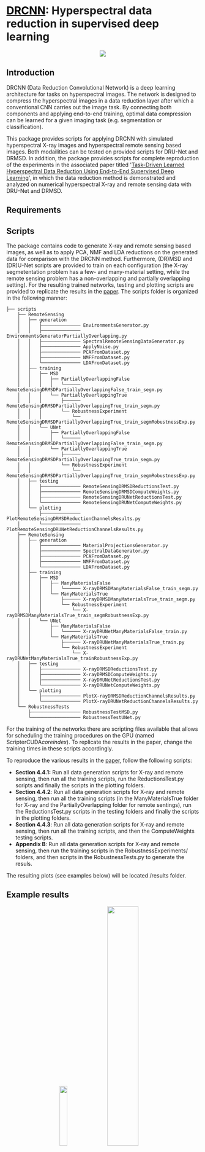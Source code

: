 # <a href="https://www.mdpi.com/2313-433X/6/12/132" style="color: black;">DRCNN</a>: Hyperspectral data reduction in supervised deep learning

   <p align="center">
   <img src="./images/GraphicalAbstractv3Crop.svg">
    </p>
    
## Introduction

DRCNN (Data Reduction Convolutional Network) is a deep learning architecture for tasks on hyperspectral images. The network is designed to compress the hyperspectral images in a data reduction layer after which a conventional CNN carries out the image task. By connecting both components and applying end-to-end training, optimal data compression can be learned for a given imaging task (e.g. segmentation or classification).

This package provides scripts for applying DRCNN with simulated hyperspectral X-ray images and hyperspectral remote sensing based images. Both modailities can be tested on provided scripts for DRU-Net and DRMSD. In addition, the package provides scripts for complete reproduction of the experiments in the associated paper titled '[Task-Driven Learned Hyperspectral Data Reduction Using End-to-End Supervised Deep Learning](https://www.mdpi.com/2313-433X/6/12/132)', in which the data reduction method is demonstrated and analyzed on numerical hyperspectral X-ray and remote sensing data with DRU-Net and DRMSD.

## Requirements

## Scripts

The package contains code to generate X-ray and remote sensing based images, as well as to apply PCA, NMF and LDA reductions on the generated data for comparison with the DRCNN method. Furthermore, (DR)MSD and (DR)U-Net scripts are provided to train on each configuration (the X-ray segmetentation problem has a few- and many-material setting, while the remote sensing problem has a non-overlapping and partially overlapping setting). For the resulting trained networks, testing and plotting scripts are provided to replicate the results in the [paper](https://www.mdpi.com/2313-433X/6/12/132). The scripts folder is organized in the following manner:

```
├── scripts
    ├── RemoteSensing
    │   ├── generation
    │   │   ├────────────── EnvironmentsGenerator.py
    │   │   ├────────────── EnvironmentsGeneratorPartiallyOverlapping.py
    │   │   ├────────────── SpectralRemoteSensingDataGenerator.py
    │   │   ├────────────── ApplyNoise.py
    │   │   ├────────────── PCAFromDataset.py
    │   │   ├────────────── NMFFromDataset.py
    │   │   └────────────── LDAFromDataset.py
    │   ├── training
    │   │   ├── MSD
    │   │   │   ├── PartiallyOverlappingFalse
    │   │   │   │   └────── RemoteSensingDRMSDPartiallyOverlappingFalse_train_segm.py
    │   │   │   └── PartiallyOverlappingTrue
    │   │   │       ├────── RemoteSensingDRMSDPartiallyOverlappingTrue_train_segm.py
    │   │   │       └── RobustnessExperiment
    │   │   │           └── RemoteSensingDRMSDPartiallyOverlappingTrue_train_segmRobustnessExp.py
    │   │   └── UNet
    │   │       ├── PartiallyOverlappingFalse
    │   │       │   └────── RemoteSensingDRMSDPartiallyOverlappingFalse_train_segm.py
    │   │       └── PartiallyOverlappingTrue
    │   │           ├────── RemoteSensingDRMSDPartiallyOverlappingTrue_train_segm.py
    │   │           └── RobustnessExperiment
    │   │               └── RemoteSensingDRMSDPartiallyOverlappingTrue_train_segmRobustnessExp.py
    │   ├── testing
    │   │   ├────────────── RemoteSensingDRMSDReductionsTest.py
    │   │   ├────────────── RemoteSensingDRMSDComputeWeights.py
    │   │   ├────────────── RemoteSensingDRUNetReductionsTest.py
    │   │   └────────────── RemoteSensingDRUNetComputeWeights.py
    │   └── plotting
    │       ├────────────── PlotRemoteSensingDRMSDReductionChannelsResults.py
    │       └────────────── PlotRemoteSensingDRUNetReductionChannelsResults.py
    ├── RemoteSensing
    │   ├── generation
    │   │   ├────────────── MaterialProjectionsGenerator.py
    │   │   ├────────────── SpectralDataGenerator.py
    │   │   ├────────────── PCAFromDataset.py
    │   │   ├────────────── NMFFromDataset.py
    │   │   └────────────── LDAFromDataset.py
    │   ├── training
    │   │   ├── MSD
    │   │   │   ├── ManyMaterialsFalse
    │   │   │   │   └────── X-rayDRMSDManyMaterialsFalse_train_segm.py
    │   │   │   └── ManyMaterialsTrue
    │   │   │       ├────── X-rayDRMSDManyMaterialsTrue_train_segm.py
    │   │   │       └── RobustnessExperiment
    │   │   │           └── X-rayDRMSDManyMaterialsTrue_train_segmRobustnessExp.py
    │   │   └── UNet
    │   │       ├── ManyMaterialsFalse
    │   │       │   └────── X-rayDRUNetManyMaterialsFalse_train.py
    │   │       └── ManyMaterialsTrue
    │   │           ├────── X-rayDRUNetManyMaterialsTrue_train.py
    │   │           └── RobustnessExperiment
    │   │               └── X-rayDRUNetManyMaterialsTrue_trainRobustnessExp.py
    │   ├── testing
    │   │   ├────────────── X-rayDRMSDReductionsTest.py
    │   │   ├────────────── X-rayDRMSDComputeWeights.py
    │   │   ├────────────── X-rayDRUNetReductionsTest.py
    │   │   └────────────── X-rayDRUNetComputeWeights.py
    │   └── plotting
    │       ├────────────── PlotX-rayDRMSDReductionChannelsResults.py
    │       └────────────── PlotX-rayDRUNetReductionChannelsResults.py
    └── RobustnessTests
        ├────────────────── RobustnessTestMSD.py
        └────────────────── RobustnessTestUNet.py
```    

For the training of the networks there are scripting files available that allows for scheduling the training procedures on the GPU (named ScripterCUDA*coreindex*). To replicate the results in the paper, change the training times in these scripts accordingly.

To reproduce the various results in the [paper](https://www.mdpi.com/2313-433X/6/12/132), follow the following scripts:
- **Section 4.4.1:** Run all data generation scripts for X-ray and remote sensing, then run all the training scripts, run the ReductionsTest.py scripts and finally the scripts in the plotting folders. 
- **Section 4.4.2**: Run all data generation scripts for X-ray and remote sensing, then run all the training scripts (in the ManyMaterialsTrue folder for X-ray and the PartiallyOverlapping folder for remote sentings), run the ReductionsTest.py scripts in the testing folders and finally the scripts in the plotting folders.
- **Section 4.4.3**: Run all data generation scripts for X-ray and remote sensing, then run all the training scripts, and then the ComputeWeights testing scripts.
- **Appendix B**: Run all data generation scripts for X-ray and remote sensing, then run the training scripts in the RobustnessExperiments/ folders, and then scripts in the RobustnessTests.py to generate the resuls.

The resulting plots (see examples below) will be located /results folder.

## Example results

   <p align="center">
   <img src="./images/SpectralProjectionNoisyBin60.png" style="width: 20%">
   <img src="./images/X-rayDRUNetReductionChannelsResults.png" style="width: 40%">
   <img src="./images/X-rayDRMSDWeights.png" style="width: 40%">
   </p>
   <p align="center">
   <img src="./images/RemoteSensingData10OverlappingBin50.png" style="width: 40%">
   <img src="./images/RemoteSensingDRUNetReductionChannelsCleanResults.png" style="width: 40%">
   <img src="./images/RemoteSensingDRMSDReductionChannelsNoisyOverlappingResults.png" style="width: 40%">
   </p>

## References

The algorithms and routines implemented in this Python package are described in following [paper](https://www.mdpi.com/2313-433X/6/12/132) published in Journal of Imaging. If you use (parts of) this code in a publication, we would appreciate it if you would refer to:

```
@article{
  title={Task-driven learned hyperspectral data reduction using end-to-end supervised deep learning},
  author={Zeegers, Math{\'e} T and Pelt, Dani{\"e}l M and van Leeuwen, Tristan and van Liere, Robert and Batenburg, Kees Joost},
  journal={Journal of Imaging},
  volume={6},
  number={12},
  pages={132},
  year={2020},
  publisher={MDPI}
}
```

## Authors

Code written by:
- Mathé Zeegers (m [dot] t [dot] zeegers [at] cwi [dot] nl).

DRMSD code written by Daniël Pelt. 

The MSD and UNet training scripts contain elements of MSD code (https://github.com/dmpelt/msdnet) by Daniël Pelt and PyTorch UNet code (https://github.com/usuyama/pytorch-unet) by Naoto Usuyama respectively.
